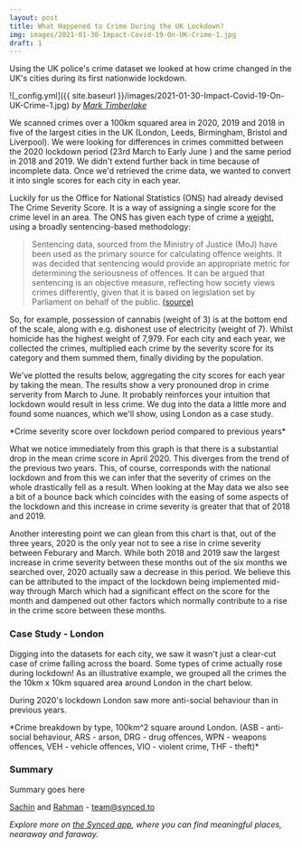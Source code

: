 ```yaml
---
layout: post
title: What Happened to Crime During the UK Lockdown?
img: images/2021-01-30-Impact-Covid-19-On-UK-Crime-1.jpg
draft: 1
---
```


Using the UK police's crime dataset we looked at how crime changed in the UK's cities during its first nationwide lockdown. 


![_config.yml]({{ site.baseurl }}/images/2021-01-30-Impact-Covid-19-On-UK-Crime-1.jpg)
*by [Mark Timberlake](https://unsplash.com/photos/LIrbNMnQ-jc)*


We scanned crimes over a 100km squared area in 2020, 2019 and 2018 in five of the largest cities in the UK (London, Leeds, Birmingham, Bristol and Liverpool). We were looking for differences in crimes committed between the 2020 lockdown period (23rd March to Early June ) and the same period in 2018 and 2019. We didn't extend further back in time because of incomplete data. Once we'd retrieved the crime data, we wanted to convert it into single scores for each city in each year. 

Luckily for us the Office for National Statistics (ONS) had already devised The Crime Severity Score. It is a way of assigning a single score for the crime level in an area. The ONS has given each type of crime a [weight](https://www.ons.gov.uk/peoplepopulationandcommunity/crimeandjustice/datasets/crimeseverityscoredatatool), using a broadly sentencing-based methodology:

> Sentencing data, sourced from the Ministry of Justice (MoJ) have been used as the primary source for calculating offence weights. It was decided that sentencing would provide an appropriate metric for determining the seriousness of offences. It can be argued that sentencing is an objective measure, reflecting how society views crimes differently, given that it is based on legislation set by Parliament on behalf of the public. [(source)](https://www.ons.gov.uk/peoplepopulationandcommunity/crimeandjustice/articles/researchoutputsdevelopingacrimeseverityscoreforenglandandwalesusingdataoncrimesrecordedbythepolice/2016-11-29)

So, for example, possession of cannabis (weight of 3) is at the bottom end of the scale, along with e.g. dishonest use of electricity (weight of 7). Whilst homicide has the highest weight of 7,979. For each city and each year, we collected the crimes, multiplied each crime by the severity score for its category and them summed them, finally dividing by the population. 

We've plotted the results below, aggregating the city scores for each year by taking the mean. The results show a very pronouned drop in crime serverity from March to June. It probably reinforces your intuition that lockdown would result in less crime. We dug into the data a little more and found some nuances, which we'll show, using London as a case study.

<style>
table {
    border: 0;
    border-collapse: collapse;
    border-spacing: 0;
    font: 0.7em "Titillium Web", sans-serif;
    margin-left: auto;
    margin-right: auto;
}
th {
    border: 0;
    padding: 10px;
    text-align: left;
    text-shadow: 1px 1px 1px #fff;
    font-weight: bold;
}
tbody td {
    border: 0;
    color: #333;
    padding: 10px;
    text-shadow: 1px 1px 1px #fff;
}
</style>

<script src="https://d3js.org/d3.v3.js"></script>
<script src="https://blog.synced.to/datascripts/2021-01-30-Impact-Covid-19-On-UK-Crime-1/d3.legend.js"></script>

<style>
.chart-1-container {
    font: 0.6em "Titillium Web", sans-serif;
}

.chart-1-container .axis path, .chart-1-container .axis line {
    fill: none;
    stroke: #000;
    shape-rendering: crispEdges;
}

.chart-1-container .x.axis path {
    display: none;
}

.chart-1-container .line {
    fill: none;
    stroke: steelblue;
    stroke-width: 1.5px;
}

.chart-1-container .legend rect {
    fill:white;
    stroke:black;
    opacity:0.8;
}
</style>

<div class="d3-chart-container chart-1-container"></div>
*Crime severity score over lockdown period compared to previous years*

<script src="https://blog.synced.to/datascripts/2021-01-30-Impact-Covid-19-On-UK-Crime-1/crimescores.js"></script>



What we notice immediately from this graph is that there is a substantial drop in the mean crime score in April 2020. This diverges from the trend of the previous two years. This, of course,  corresponds with the national lockdown and from this we can infer that the severity of crimes on the whole drastically fell as a result. When looking at the May data we also see a bit of a bounce back which coincides with the easing of some aspects of the lockdown and this increase in crime severity is greater that that of 2018 and 2019.

Another interesting point we can glean from this chart is that, out of the three years, 2020 is the only year not to see a rise in crime severity between Feburary and March. While both 2018 and 2019 saw the largest increase in crime severity between these months out of the six months we searched over, 2020 actually saw a decrease in this period. We believe this can be attributed to the impact of the lockdown being implemented mid-way through March which had a significant effect on the score for the month and dampened out other factors which normally contribute to a rise in the crime score between these months.


### Case Study - London
Digging into the datasets for each city, we saw it wasn't just a clear-cut case of crime falling across the board. Some types of crime actually rose during lockdown! As an illustrative example, we grouped all the crimes the the 10km x 10km squared area around London in the chart below.

During 2020's lockdown London saw more anti-social behaviour than in previous years. 

<style>
.chart-2-container {
  font: 11px "Titillium Web", sans-serif;
}

.chart-2-container .axis path, .chart-2-container .axis line {
  fill: none;
  stroke: #000;
  shape-rendering: crispEdges;
}

.chart-2-container .x.axis {
  display: none;
}
</style>

<div class="d3-chart-container chart-2-container"></div>
*Crime breakdown by type, 100km^2 square around London. (ASB - anti-social behaviour, ARS - arson, DRG - drug offences, WPN - weapons offences, VEH - vehicle offences, VIO - violent crime, THF - theft)*

<script src="https://blog.synced.to/datascripts/2021-01-30-Impact-Covid-19-On-UK-Crime-2/crimebreakdown.js"></script>


### Summary

Summary goes here

[Sachin](https://www.linkedin.com/in/sachinvasudevan/) and [Rahman](https://www.linkedin.com/in/rahman-zane/) - <team@synced.to>

_Explore more on [the Synced app](http://onelink.to/8ttzr9), where you can find meaningful places, nearaway and faraway._
